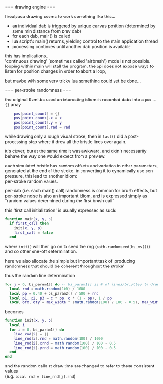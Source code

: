 === drawing engine ===

firealpaca drawing seems to work something like this...
 - an individual dab is triggered by unique canvas position (determined by some min distance from prev dab)
 - for each dab, main() is called
  - lua script's main() returns, yielding control to the main application thread
 - processing continues until another dab position is available

this has implications...\
'continuous drawing' (sometimes called 'airbrush') mode is not possible.
looping within main will stall the program,
the api does not expose ways to listen for position changes in order to abort a loop,

but maybe with some very tricky lua something could yet be done...


=== per-stroke randomness ===

the original Sumi.bs used an interesting idiom:
it recorded dabs into a `pos = {}` array
```lua
    pos[point_count] = {}
    pos[point_count].x = x
    pos[point_count].y = y
    pos[point_count].rad = rad
```
while drawing only a rough visual stroke, then in `last()` 
did a post-processing step where it drew all the bristle lines over again.

it's clever, but at the same time it was awkward, 
and didn't necessarily behave the way one would expect from a preview.

each simulated bristle has random offsets and variation in other parameters,
generated at the end of the stroke.
in converting it to dynamically use pen pressure, this lead to another idiom:\
per-stroke random values.

per-dab (i.e. each main() call) randomness is common for brush effects,
but per-stroke noise is also an important idiom, 
and is expressed simply as "random values determined during the first brush call"

this 'first call initialization' is usually expressed as such:
```lua
function main(x, y, p)
  if first_call then
    init(x, y, p)
    first_call = false
  end
```
where `init()` will then go on to seed the rng (`math.randomseed(bs_ms())`)
and do other one-off determination.

here we also allocate the simple but important task of 
'producing randomness that should be coherent throughout the stroke'

thus the random line determination
```lua
for j = 0, bs_param1() do -- bs_param1() is # of lines/bristles to draw, i.e. for each bristle:
  local rnd = math.random(100) / 1000
  local pp = 0.40 + bs_param2() / 500 + rnd
  local p1, p2, p3 = c * pp, c * (1 - pp), 1 / pp
  local ofx, ofy = max_width * (math.random(100) / 100 - 0.5), max_width * (math.random(100) / 100 - 0.5)
```
becomes
```lua
function init(x, y, p)
  local i
  for i = 0, bs_param1() do
    line_rnd[i] = {}
    line_rnd[i].rnd = math.random(100) / 1000
    line_rnd[i].xrnd = math.random(100) / 100 - 0.5
    line_rnd[i].yrnd = math.random(100) / 100 - 0.5
  end
end
```
and the random calls at draw time are changed to refer to these consistent values\
(e.g. `local rnd = line_rnd[j].rnd`)
